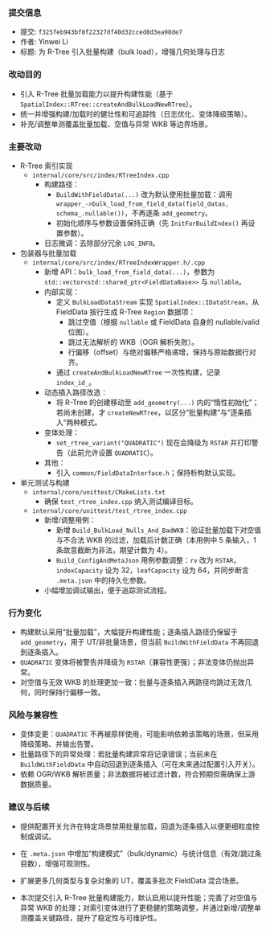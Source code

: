 ### 提交信息
- 提交: `f325feb943bf8f22327df40d32cced8d3ea98de7`
- 作者: Yinwei Li
- 标题: 为 R-Tree 引入批量构建（bulk load），增强几何处理与日志

### 改动目的
- 引入 R-Tree 批量加载能力以提升构建性能（基于 `SpatialIndex::RTree::createAndBulkLoadNewRTree`）。
- 统一并增强构建/加载时的健壮性和可追踪性（日志优化、变体降级策略）。
- 补充/调整单测覆盖批量加载、空值与异常 WKB 等边界场景。

### 主要改动
- R-Tree 索引实现
  - `internal/core/src/index/RTreeIndex.cpp`
    - 构建路径：
      - `BuildWithFieldData(...)` 改为默认使用批量加载：调用 `wrapper_->bulk_load_from_field_data(field_datas, schema_.nullable())`，不再逐条 `add_geometry`。
      - 初始化顺序与参数设置保持正确（先 `InitForBuildIndex()` 再设置参数）。
    - 日志微调：去除部分冗余 `LOG_INFO`。
- 包装器与批量加载
  - `internal/core/src/index/RTreeIndexWrapper.h/.cpp`
    - 新增 API：`bulk_load_from_field_data(...)`，参数为 `std::vector<std::shared_ptr<FieldDataBase>>` 与 `nullable`。
    - 内部实现：
      - 定义 `BulkLoadDataStream` 实现 `SpatialIndex::IDataStream`，从 FieldData 按行生成 R-Tree `Region` 数据项：
        - 跳过空值（根据 `nullable` 或 FieldData 自身的 nullable/valid 位图）。
        - 跳过无法解析的 WKB（OGR 解析失败）。
        - 行偏移（offset）与绝对偏移严格递增，保持与原始数据行对齐。
      - 通过 `createAndBulkLoadNewRTree` 一次性构建，记录 `index_id_`。
    - 动态插入路径改造：
      - 将 R-Tree 的创建移动至 `add_geometry(...)` 内的“惰性初始化”；若尚未创建，才 `createNewRTree`，以区分“批量构建”与“逐条插入”两种模式。
    - 变体处理：
      - `set_rtree_variant("QUADRATIC")` 现在会降级为 `RSTAR` 并打印警告（此前允许设置 `QUADRATIC`）。
    - 其他：
      - 引入 `common/FieldDataInterface.h`；保持析构默认实现。
- 单元测试与构建
  - `internal/core/unittest/CMakeLists.txt`
    - 确保 `test_rtree_index.cpp` 纳入测试编译目标。
  - `internal/core/unittest/test_rtree_index.cpp`
    - 新增/调整用例：
      - 新增 `Build_BulkLoad_Nulls_And_BadWKB`：验证批量加载下对空值与不合法 WKB 的过滤，加载后计数正确（本用例中 5 条输入，1 条故意截断为非法，期望计数为 4）。
      - `Build_ConfigAndMetaJson` 用例参数调整：`rv` 改为 `RSTAR`，`indexCapacity` 设为 32，`leafCapacity` 设为 64，并同步断言 `.meta.json` 中的持久化参数。
    - 小幅增加调试输出，便于追踪测试流程。

### 行为变化
- 构建默认采用“批量加载”，大幅提升构建性能；逐条插入路径仍保留于 `add_geometry`，用于 UT/非批量场景，但当前 `BuildWithFieldData` 不再回退到逐条插入。
- `QUADRATIC` 变体将被警告并降级为 `RSTAR`（兼容性更强）；非法变体仍抛出异常。
- 对空值与无效 WKB 的处理更加一致：批量与逐条插入两路径均跳过无效几何，同时保持行偏移一致。

### 风险与兼容性
- 变体变更：`QUADRATIC` 不再被原样使用，可能影响依赖该策略的场景，但采用降级策略、并输出告警。
- 批量路径下的异常处理：若批量构建异常将记录错误；当前未在 `BuildWithFieldData` 中自动回退到逐条插入（可在未来通过配置引入开关）。
- 依赖 OGR/WKB 解析质量；非法数据将被过滤计数，符合预期但需确保上游数据质量。

### 建议与后续
- 提供配置开关允许在特定场景禁用批量加载，回退为逐条插入以便更细粒度控制或调试。
- 在 `.meta.json` 中增加“构建模式”（bulk/dynamic）与统计信息（有效/跳过条目数），增强可观测性。
- 扩展更多几何类型与复杂对象的 UT，覆盖多批次 FieldData 混合场景。

- 本次提交引入 R-Tree 批量构建能力，默认启用以提升性能；完善了对空值与异常 WKB 的处理；对索引变体进行了更稳健的策略调整，并通过新增/调整单测覆盖关键路径，提升了稳定性与可维护性。